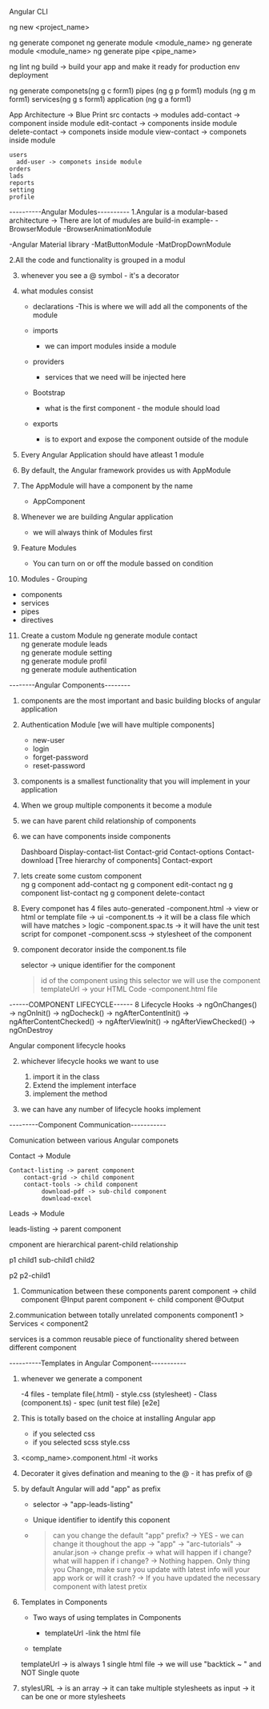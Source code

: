 Angular CLI


ng new <project_name>

ng generate componet
ng generate module <module_name>
ng generate module <module_name>
ng generate pipe  <pipe_name>



ng lint
 ng build 
     -> build your app and make it ready for production env deployment

ng generate
    componets(ng g c form1)
    pipes (ng g p form1)
    moduls (ng g m form1)
    services(ng g s form1)
    application (ng g a form1)     




App Architecture
    -> Blue Print
    src
     contacts -> modules 
         add-contact -> component inside module
         edit-contact -> components inside module
         delete-contact -> componets inside module
         view-contact   -> componets inside module

    users
      add-user -> componets inside module
    orders
    lads
    reports
    setting
    profile

----------Angular Modules----------
1.Angular is a modular-based architecture
     -> There are lot of mudules are build-in example-
         -BrowserModule
         -BrowserAnimationModule

-Angular Material library
    -MatButtonModule
    -MatDropDownModule  

2.All the code and functionality is grouped in a modul

3. whenever you see a @ symbol - it's a decorator

4. what modules consist
   - declarations
      -This is where we will add all the components of the module
    - imports
       - we can import modules inside a module

    - providers
        - services that we need will be injected here

    - Bootstrap
       - what is the first component - the module should load

    - exports
        - is to export and expose the component outside of the module 


5. Every Angular Application should have atleast 1 module 


6. By default, the Angular framework provides us with AppModule

7. The AppModule will have a component by the name
     - AppComponent

8. Whenever we are building Angular application
   - we will always think of Modules first

9. Feature Modules
   - You can turn on or off the module bassed on condition   

10. Modules - Grouping  
   - components
   - services
   - pipes
   - directives

11. Create a custom Module
    ng generate module contact   
    ng generate module leads   
    ng generate module setting   
    ng generate module profil   
    ng generate module authentication 

--------Angular Components--------
1. components are the most important and basic building blocks of angular application

2. Authentication Module [we will have multiple components]
    - new-user
    - login
    - forget-password
    - reset-password

3. components is a smallest functionality that you will implement in your application 

4. When we group multiple components it become a module

5. we can have parent child relationship of components

6. we can have components inside components

     Dashboard
        Display-contact-list
            Contact-grid
               Contact-options
               Contact-download [Tree hierarchy of components]
            Contact-export

7. lets create some custom component            
        ng g component add-contact
        ng g component edit-contact
        ng g component list-contact
        ng g component delete-contact

8. Every componet has 4 files auto-generated
    -component.html -> view or html or template file -> ui
    -component.ts   -> it will be a class file which will have matches > logic
    -component.spac.ts -> it will have the unit test script for componet
    -component.scss -> stylesheet of the component

9. component decorator inside the  component.ts file 

     selector -> unique identifier for the component
      > id of the component
      > using this selector we will use the component
    templateUrl ->  your HTML Code
      -component.html file 


------COMPONENT LIFECYCLE------
        8 Lifecycle Hooks
            -> ngOnChanges()
            -> ngOnlnit()
            -> ngDocheck()
            -> ngAfterContentlnit()
            -> ngAfterContentChecked()
            -> ngAfterViewlnit()
            -> ngAfterViewChecked()
            -> ngOnDestroy

Angular component lifecycle hooks

2. whichever lifecycle hooks we want to use
     1. import it in the class
     2. Extend the implement interface
     3. implement the method

3. we can have any number of lifecycle hooks implement



---------Component Communication-----------

Comunication between various Angular componets


Contact -> Module

    Contact-listing -> parent component
        contact-grid -> child component
        contact-tools -> child component
             download-pdf -> sub-child component
             download-excel

Leads -> Module

   leads-listing -> parent component

cmponent are hierarchical
parent-child relationship  


p1
    child1
         sub-child1
    child2


p2
   p2-child1

1. Communication between these components
     parent component -> child component
        @Input
     parent component <- child component
        @Output

2.communication between totally unrelated components
   component1 > Services <  component2
    
  services
     is a common reusable piece of functionality shered between different component 

----------Templates in Angular Component-----------

1. whenever we generate a component

   -4 files
       - template file(.html)
       - style.css (stylesheet)
       - Class (component.ts)
       - spec (unit test file) [e2e]

2. This is totally based on the choice at installing Angular app
     - if you selected css
     - if you selected scss
        style.css

3. <comp_name>.component.html
     -it works
     
4. Decorater it gives defination and meaning to the 
    @ - it has prefix of @
    
5. by default Angular will add "app" as prefix
    - selector -> "app-leads-listing"
    - Unique identifier to identify this coponent 
    - <app-leads-listing> 

      > can you change the default "app" prefix?
         -> YES - we can change it thoughout the app
              -> "app" -> "arc-tutorials"
              -> anular.json -> change prefix
        -> what will happen if i change?
      > what will happen if i change?
          -> Nothing happen. Only thing you Change, make sure you update with latest info
      > will your app work or will it crash?
         -> If you have updated the necessary component with latest pretix

7. Templates in Components
    
    
    - Two ways of using templates in Components
       - templateUrl
           -link the html file

    - template



    templateUrl 
        -> is always 1 single html file
        -> we will use "backtick  ~ " and NOT Single quote
           

8. stylesURL
     -> is an array
     -> it can take multiple stylesheets as input
     -> it can be one or more stylesheets
     
























